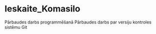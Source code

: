 # Ieskaite_Komasilo
Pārbaudes darbs programmēšanā
Pārbaudes darbs par versiju kontroles sistēmu Git
